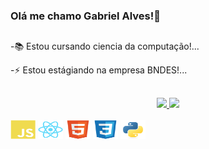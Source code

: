 ### Olá me chamo Gabriel Alves!👋
##
-📚 Estou cursando ciencia da computação!...

-⚡ Estou estágiando na empresa BNDES!...
##
<!--
*Gabriel1000000/Gabriel1000000* is a ✨ special ✨ repository because its `README.md` (this file) appears on your GitHub profile.

Here are some ideas to get you started:

- 🔭 I’m currently working on ...
 
- 👯 I’m looking to collaborate on ...
- 🤔 I’m looking for help with ...
- 💬 Ask me about ...
- 📫 How to reach me: ...
- 😄 Pronouns: ...
- ⚡ Fun fact: ...
-->
<div align="center">
  <a href="https://github.com/Gabriel1000000">
  <img height="180em" src="https://github-readme-stats.vercel.app/api?username=Gabriel1000000&show_icons=true&theme=highcontrast&include_all_commits=true&count_private=true"/>
  <img height="180em" src="https://github-readme-stats.vercel.app/api/top-langs/?username=Gabriel1000000&layout=compact&langs_count=7&theme=highcontrast"/>
    </div>
  <div style="display: inline_block"><br>
  <a src="https://github.com/Gabriel1000000/app-sabor-express"><img align="center" alt="Gariel-Js" height="30" width="40" src="https://raw.githubusercontent.com/devicons/devicon/master/icons/javascript/javascript-plain.svg"></a>
  <img align="center" alt="Gariel-React" height="30" width="40" src="https://raw.githubusercontent.com/devicons/devicon/master/icons/react/react-original.svg">
  <img align="center" alt="Gariel-HTML" height="30" width="40" src="https://raw.githubusercontent.com/devicons/devicon/master/icons/html5/html5-original.svg">
  <img align="center" alt="Gariel-CSS" height="30" width="40" src="https://raw.githubusercontent.com/devicons/devicon/master/icons/css3/css3-original.svg">
  <img align="center" alt="Gariel-Python" height="30" width="40" src="https://raw.githubusercontent.com/devicons/devicon/master/icons/python/python-original.svg">
</div>


